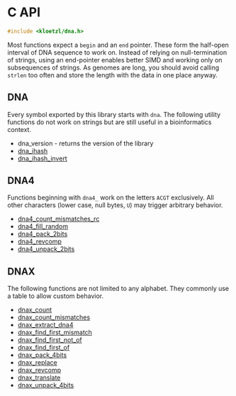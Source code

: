 # C API

```C
#include <kloetzl/dna.h>
```

Most functions expect a `begin` and an `end` pointer. These form the half-open interval of DNA sequence to work on. Instead of relying on null-termination of strings, using an end-pointer enables better SIMD and working only on subsequences of strings. As genomes are long, you should avoid calling `strlen` too often and store the length with the data in one place anyway.

## DNA

Every symbol exported by this library starts with `dna`. The following utility functions do not work on strings but are still useful in a bioinformatics context.

* dna_version - returns the version of the library
* [dna_ihash](dna_ihash.3.md)
* [dna_ihash_invert](dna_ihash_invert.3.md)

## DNA4

Functions beginning with `dna4_` work on the letters `ACGT` exclusively. All other characters (lower case, null bytes, `U`) may trigger arbitrary behavior.

* [dna4_count_mismatches_rc](dna4_count_mismatches_rc.3.md)
* [dna4_fill_random](dna4_fill_random.3.md)
* [dna4_pack_2bits](dna4_pack_2bits.3.md)
* [dna4_revcomp](dna4_revcomp.3.md)
* [dna4_unpack_2bits](dna4_unpack_2bits.3.md)

## DNAX

The following functions are not limited to any alphabet. They commonly use a table to allow custom behavior.

* [dnax_count](dnax_count.3.md)
* [dnax_count_mismatches](dnax_count_mismatches.3.md)
* [dnax_extract_dna4](dnax_extract_dna4.3.md)
* [dnax_find_first_mismatch](dnax_find_first_mismatch.3.md)
* [dnax_find_first_not_of](dnax_find_first_not_of.3.md)
* [dnax_find_first_of](dnax_find_first_of.3.md)
* [dnax_pack_4bits](dnax_pack_4bits.3.md)
* [dnax_replace](dnax_replace.3.md)
* [dnax_revcomp](dnax_revcomp.3.md)
* [dnax_translate](dnax_translate.3.md)
* [dnax_unpack_4bits](dnax_unpack_4bits.3.md)
